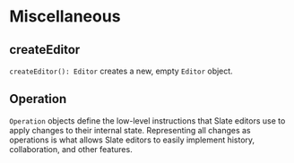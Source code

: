 # Miscellaneous

## createEditor

`createEditor(): Editor` creates a new, empty `Editor` object.

## Operation

`Operation` objects define the low-level instructions that Slate editors use to apply changes to their internal state. Representing all changes as operations is what allows Slate editors to easily implement history, collaboration, and other features.
